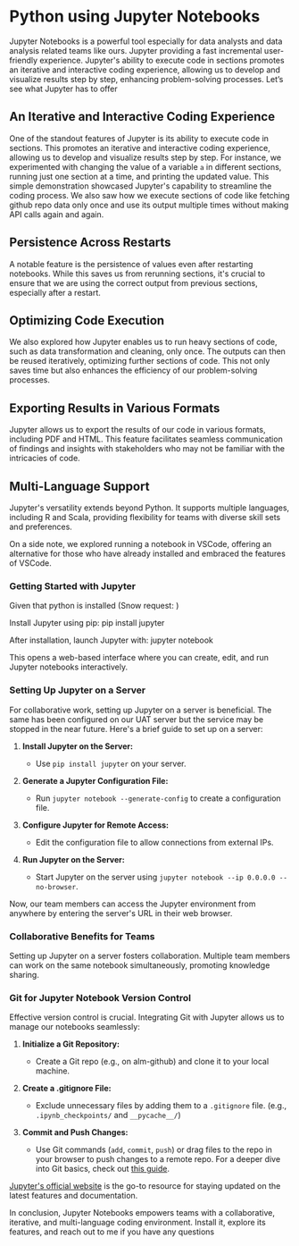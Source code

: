 # Python using Jupyter Notebooks 

Jupyter Notebooks is a powerful tool especially for data analysts and data analysis related teams like ours. Jupyter providing a fast incremental user-friendly experience. 
Jupyter's ability to execute code in sections promotes an iterative and interactive coding experience, allowing us to develop and visualize results step by step, enhancing problem-solving processes.
Let’s see what Jupyter has to offer

## **An Iterative and Interactive Coding Experience**

One of the standout features of Jupyter is its ability to execute code in sections. This promotes an iterative and interactive coding experience, allowing us to develop and visualize results step by step. For instance, we experimented with changing the value of a variable `a` in different sections, running just one section at a time, and printing the updated value. This simple demonstration showcased Jupyter's capability to streamline the coding process. We also saw how we execute sections of code like fetching github repo data only once and use its output multiple times without making API calls again and again.

## **Persistence Across Restarts**

A notable feature is the persistence of values even after restarting notebooks. While this saves us from rerunning sections, it's crucial to ensure that we are using the correct output from previous sections, especially after a restart.

## **Optimizing Code Execution**

We also explored how Jupyter enables us to run heavy sections of code, such as data transformation and cleaning, only once. The outputs can then be reused iteratively, optimizing further sections of code. This not only saves time but also enhances the efficiency of our problem-solving processes.

## **Exporting Results in Various Formats**

Jupyter allows us to export the results of our code in various formats, including PDF and HTML. This feature facilitates seamless communication of findings and insights with stakeholders who may not be familiar with the intricacies of code.

## **Multi-Language Support**

Jupyter's versatility extends beyond Python. It supports multiple languages, including R and Scala, providing flexibility for teams with diverse skill sets and preferences.


On a side note, we explored running a notebook in VSCode, offering an alternative for those who have already installed and embraced the features of VSCode.

### **Getting Started with Jupyter**

Given that python is installed (Snow request: )

Install Jupyter using pip:
pip install jupyter

After installation, launch Jupyter with:
jupyter notebook

This opens a web-based interface where you can create, edit, and run Jupyter notebooks interactively.

### **Setting Up Jupyter on a Server**

For collaborative work, setting up Jupyter on a server is beneficial. The same has been configured on our UAT server but the service may be stopped in the near future. Here's a brief guide to set up on a server:

1. **Install Jupyter on the Server:**
   - Use `pip install jupyter` on your server.

2. **Generate a Jupyter Configuration File:**
   - Run `jupyter notebook --generate-config` to create a configuration file.

3. **Configure Jupyter for Remote Access:**
   - Edit the configuration file to allow connections from external IPs.

4. **Run Jupyter on the Server:**
   - Start Jupyter on the server using `jupyter notebook --ip 0.0.0.0 --no-browser`.

Now, our team members can access the Jupyter environment from anywhere by entering the server's URL in their web browser.

### **Collaborative Benefits for Teams**

Setting up Jupyter on a server fosters collaboration. Multiple team members can work on the same notebook simultaneously, promoting knowledge sharing.

### **Git for Jupyter Notebook Version Control**

Effective version control is crucial. Integrating Git with Jupyter allows us to manage our notebooks seamlessly:

1. **Initialize a Git Repository:**
   - Create a Git repo (e.g., on alm-github) and clone it to your local machine.

2. **Create a .gitignore File:**
   - Exclude unnecessary files by adding them to a `.gitignore` file. (e.g., `.ipynb_checkpoints/` and `__pycache__/`)

3. **Commit and Push Changes:**
   - Use Git commands (`add`, `commit`, `push`) or drag files to the repo in your browser to push changes to a remote repo.
For a deeper dive into Git basics, check out [this guide](https://daily-dev-tips.com/posts/git-basics-your-first-commit-to-github/).

[Jupyter's official website](https://jupyter.org/) is the go-to resource for staying updated on the latest features and documentation.

In conclusion, Jupyter Notebooks empowers teams with a collaborative, iterative, and multi-language coding environment. Install it, explore its features, and reach out to me if you have any questions
